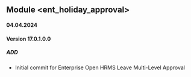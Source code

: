 ## Module <ent_holiday_approval>

#### 04.04.2024
#### Version 17.0.1.0.0
##### ADD
- Initial commit for Enterprise Open HRMS Leave Multi-Level Approval
